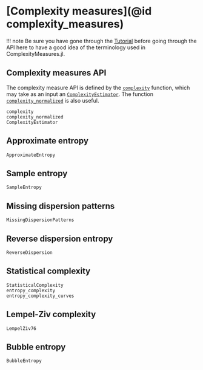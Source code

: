 # [Complexity measures](@id complexity_measures)

!!! note
    Be sure you have gone through the [Tutorial](@ref) before going through the API here to have a good idea of the terminology used in ComplexityMeasures.jl.

## Complexity measures API

The complexity measure API is defined by the [`complexity`](@ref) function, which may take as an input an [`ComplexityEstimator`](@ref). The function [`complexity_normalized`](@ref) is also useful.

```@docs
complexity
complexity_normalized
ComplexityEstimator
```

## Approximate entropy

```@docs
ApproximateEntropy
```

## Sample entropy

```@docs
SampleEntropy
```

## Missing dispersion patterns

```@docs
MissingDispersionPatterns
```

## Reverse dispersion entropy

```@docs
ReverseDispersion
```

## Statistical complexity

```@docs
StatisticalComplexity
entropy_complexity
entropy_complexity_curves
```

## Lempel-Ziv complexity

```@docs
LempelZiv76
```

## Bubble entropy

```@docs
BubbleEntropy
```
